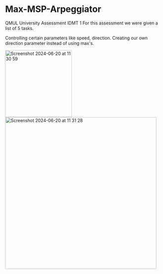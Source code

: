 # Max-MSP-Arpeggiator
QMUL University Assessment IDMT 1
For this assessment we were given a list of 5 tasks.

Controlling certain parameters like speed, direction.
Creating our own direction parameter instead of using max's. 


<img width="215" alt="Screenshot 2024-06-20 at 11 30 59" src="https://github.com/Bastow2000/Max-MSP-Arpeggiator/assets/77554338/63c68105-50fa-4c3a-acdc-297514d80ecf">

<img width="488" alt="Screenshot 2024-06-20 at 11 31 28" src="https://github.com/Bastow2000/Max-MSP-Arpeggiator/assets/77554338/986b5f4a-a27a-46c4-90a2-2037aedd015d">
